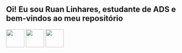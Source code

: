 ## Oi! Eu sou Ruan Linhares, estudante de ADS e bem-vindos ao meu repositório

<div style = "display:inline-block;">
<img height = "50px" width = "50px" src = "https://logospng.org/download/java/logo-java-512.png" >
<img height = "50px" width = "50px" src = "https://logospng.org/download/html-5/logo-html-5-512.png" >
<img height = "50px" width = "50px" src = "https://logospng.org/download/css-3/logo-css-3-512.png"> 
</div>

